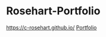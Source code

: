# Rosehart-Portfolio
https://c-rosehart.github.io/
<a href="https://c-rosehart.github.io/" target="_blank">Portfolio</a>